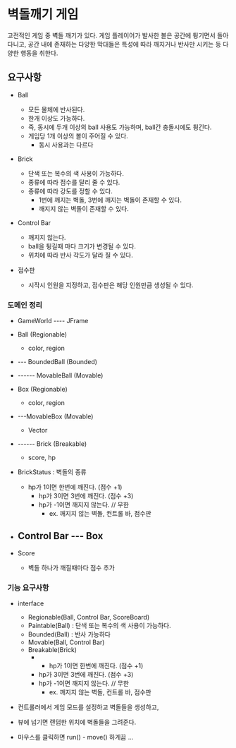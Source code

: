 # 벽돌깨기 게임 
고전적인 게임 중 벽돌 깨기가 있다. 게임 플레이어가 발사한 볼은 공간에 튕기면서 돌아다니고, 공간 내에 존재하는 다양한 막대들은 특성에 따라 깨지거나 반사만 시키는 등 다양한 행동을 취한다.

## 요구사항
- Ball
    - 모든 물체에 반사된다.
    - 한개 이상도 가능하다.
    - 즉, 동시에 두개 이상의 ball 사용도 가능하며, ball간 충돌시에도 튕긴다.
    - 게임당 1개 이상의 볼이 주어질 수 있다.
        - 동시 사용과는 다르다

- Brick
    - 단색 또는 복수의 색 사용이 가능하다.
    - 종류에 따라 점수를 달리 줄 수 있다.
    - 종류에 따라 강도를 정할 수 있다.
        - 1번에 깨지는 벽돌, 3번에 깨지는 벽돌이 존재할 수 있다.
        - 깨지지 않는 벽돌이 존재할 수 있다.

- Control Bar
    - 깨지지 않는다.
    - ball을 튕길때 마다 크기가 변경될 수 있다.
    - 위치에 따라 반사 각도가 달라 질 수 있다.

- 점수판 
    - 시작시 인원을 지정하고, 점수판은 해당 인원만큼 생성될 수 있다.


### 도메인 정리

- GameWorld ---- JFrame


- Ball (Regionable)  
    - color, region

- --- BoundedBall (Bounded)

- ------ MovableBall (Movable)


- Box (Regionable)
    - color, region


- ---MovableBox (Movable)
  - Vector


- ------ Brick (Breakable)
    - score, hp

- BrickStatus : 벽돌의 종류
  - hp가 1이면 한번에 깨진다. (점수 +1)
    - hp가 3이면 3번에 깨진다. (점수 +3)
    - hp가 -1이면 깨지지 않는다.  // 무한
        - ex. 깨지지 않는 벽돌, 컨트롤 바, 점수판


- Control Bar --- Box 
    - 


- Score
    - 벽돌 하나가 깨질때마다 점수 추가


### 기능 요구사항
- interface
    - Regionable(Ball, Control Bar, ScoreBoard)
    - Paintable(Ball) : 단색 또는 복수의 색 사용이 가능하다.
    - Bounded(Ball) : 반사 가능하다
    - Movable(Ball, Control Bar) 
    - Breakable(Brick)
      -    - hp가 1이면 한번에 깨진다. (점수 +1)
      - hp가 3이면 3번에 깨진다. (점수 +3)
      - hp가 -1이면 깨지지 않는다.  // 무한
          - ex. 깨지지 않는 벽돌, 컨트롤 바, 점수판


- 컨트롤러에서 게임 모드를 설정하고 벽돌들을 생성하고, 
- 뷰에 넘기면 랜덤한 위치에 벽돌들을 그려준다. 
- 마우스를 클릭하면 run() - move() 하게끔 ...  



